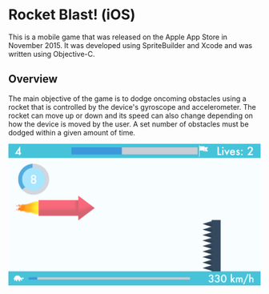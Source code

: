 # Rocket Blast! (iOS)

This is a mobile game that was released on the Apple App Store in November 2015. It was developed using SpriteBuilder and Xcode and was written using Objective-C.

## Overview

The main objective of the game is to dodge oncoming obstacles using a rocket that is controlled by the device's gyroscope and accelerometer. The rocket can move up or down and its speed can also change depending on how the device is moved by the user. A set number of obstacles must be dodged within a given amount of time.

![Screenshot](Screenshot.PNG)
